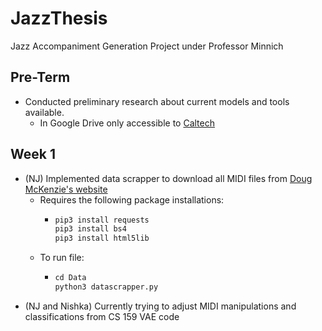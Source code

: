 # JazzThesis
Jazz Accompaniment Generation Project under Professor Minnich

## Pre-Term
  * Conducted preliminary research about current models and tools available.
    * In Google Drive only accessible to [Caltech](https://docs.google.com/document/d/194IrzHoIaE3tV-BhLnm9dzZ_iBV8fqSgp4qFqe_i6mw/edit?usp=sharing)
## Week 1
  * (NJ) Implemented data scrapper to download all MIDI files from [Doug McKenzie's website](https://bushgrafts.com/midi/)
    * Requires the following package installations:
      * ```python
        pip3 install requests
        pip3 install bs4
        pip3 install html5lib
        ```
    * To run file:
      * ```python
        cd Data
        python3 datascrapper.py
        ```
  * (NJ and Nishka) Currently trying to adjust MIDI manipulations and classifications from CS 159 VAE code
